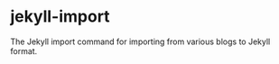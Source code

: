 jekyll-import
=============

The Jekyll import command for importing from various blogs to Jekyll format.